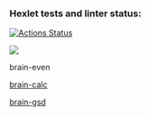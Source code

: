 ### Hexlet tests and linter status:

[![Actions Status](https://github.com/val-litvinenko/frontend-project-44/workflows/hexlet-check/badge.svg)](https://github.com/val-litvinenko/frontend-project-44/actions)

<a href="https://codeclimate.com/github/val-litvinenko/frontend-project-44/maintainability"><img src="https://api.codeclimate.com/v1/badges/a4f9329a24e6090ab819/maintainability" /></a>

brain-even
<a href='https://asciinema.org/a/lPts226qSI5m7CzbRiqXqGteP'>

brain-calc
<a href='https://asciinema.org/a/588246'>

brain-gsd
<a href='https://asciinema.org/a/588396'>
